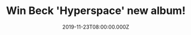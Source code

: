 ---
campaign-uuid: "c-d2d398db-b8c6-45d1-82eb-8cd7dadb35b0"
type: "Competition"
category: "Music"
date: "2019-11-23T08:00:00.000Z"
end-date: "2020-01-23T23:59:00.000Z"
disable-form: false
is_promoted: false
has_entry_page: true
title: "Win Beck 'Hyperspace' new album!"
competition-description: "<p>He's back & better than ever and... we have his 14th\
  \ album on our hands. You got it right, we're talking about the American Musician\
  \ Beck! 'Hyperspace' is Beck's brand 11-track album and we want to give it away\
  \ to one lucky NME AAA member. Are you his biggest fan?</p>\n<p>Click below for\
  \ a chance to win it now.</p>\n"
hero-header: "Win Beck 'Hyperspace' new album!"
terms-confirmation: "N/A"
banner-img: "https://assets.expresslyapp.com/asset-9d406144-cf88-4332-bc17-d9c82cc7d348.jpg"
logo-left-href: "aaa.nme.com"
logo-left-image: "https://assets.expresslyapp.com/asset-cffbd1fe-8278-41c6-a422-d42acb19b063.jpg"
logo-left-title: "NME AAA"
bg-image-hero: "https://assets.expresslyapp.com/asset-081a4e53-faaa-4224-867e-49d4345c1e74.jpg"
bg-image-first: "https://assets.expresslyapp.com/asset-06a7b010-5bdd-4ac6-a055-95172a2d6251.jpg"
section1-content: "<p>'Hyperspace' is Beck's 14th album, following 2017's critically\
  \ acclaimed 'Colors' and 2014's 'Morning Phase', which won Album of the Year at\
  \ the following year's Grammy Awards. 'Hyperspace' features production credits from\
  \ Pharrell Williams, Cole M.G.N., Greg Kurstin and Paul Epworth.</p>\n<p>An amazing\
  \ brand new album you won't want to miss.Click below and it could be yours!</p>\n"
entry-title: "Win Beck 'Hyperspace' new album!"
entry-content: "<p>Enter the draw to win Beck 'Hyperspace' new album by completing\
  \ the form below before 23:59 on the 23rd of January 2020.</p>\n"
has-winner: false
prize-description: "Beck 'Hyperspace' new album"
special-conditions: "Multiple entries are allowed up to one every day."
country-restrictions:
- "GB"
---